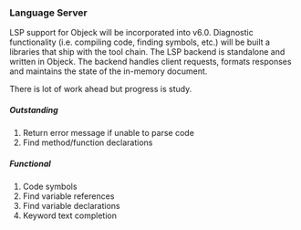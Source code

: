 ### Language Server
LSP support for Objeck will be incorporated into v6.0. Diagnostic functionality (i.e. compiling code, finding symbols, etc.) will be built a libraries that ship with the tool chain. The LSP backend is standalone and written in Objeck. The backend handles client requests, formats responses and maintains the state of the in-memory document.

There is lot of work ahead but progress is study.

##### Outstanding
1. Return error message if unable to parse code
2. Find method/function declarations

##### Functional
1. Code symbols
2. Find variable references
3. Find variable declarations
4. Keyword text completion